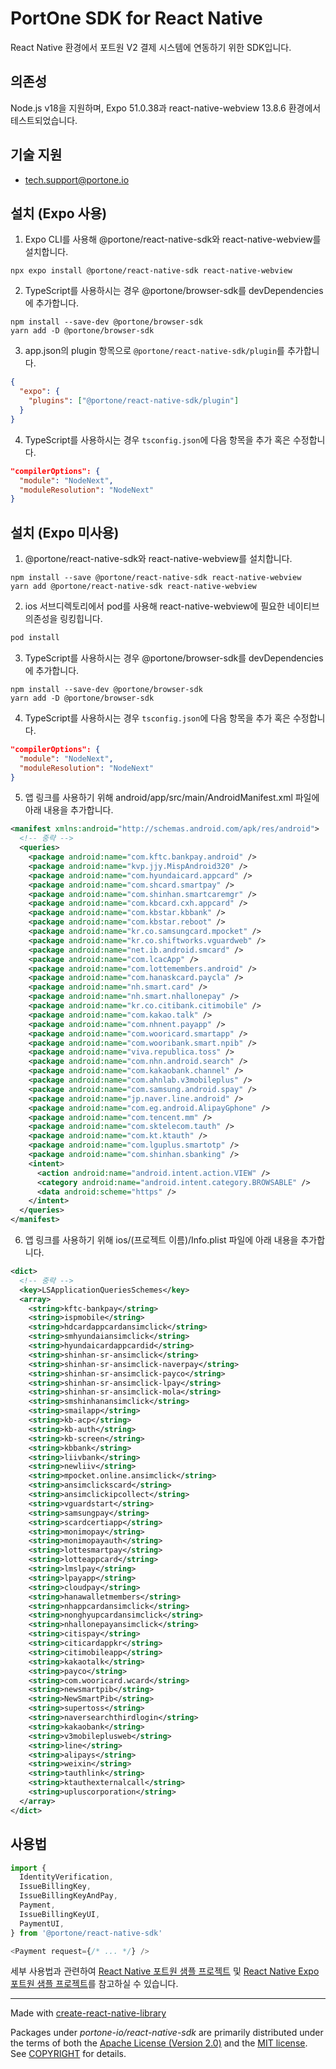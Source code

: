 # PortOne SDK for React Native

React Native 환경에서 포트원 V2 결제 시스템에 연동하기 위한 SDK입니다.

## 의존성

Node.js v18을 지원하며, Expo 51.0.38과 react-native-webview 13.8.6 환경에서
테스트되었습니다.

## 기술 지원

- tech.support@portone.io

## 설치 (Expo 사용)

1. Expo CLI를 사용해 @portone/react-native-sdk와 react-native-webview를
   설치합니다.

```shell
npx expo install @portone/react-native-sdk react-native-webview
```

2. TypeScript를 사용하시는 경우 @portone/browser-sdk를 devDependencies에 추가합니다.

```shell
npm install --save-dev @portone/browser-sdk
yarn add -D @portone/browser-sdk
```

3. app.json의 plugin 항목으로 `@portone/react-native-sdk/plugin`를 추가합니다.

```json
{
  "expo": {
    "plugins": ["@portone/react-native-sdk/plugin"]
  }
}
```

4. TypeScript를 사용하시는 경우 `tsconfig.json`에 다음 항목을 추가 혹은 수정합니다.

```json
"compilerOptions": {
  "module": "NodeNext",
  "moduleResolution": "NodeNext"
}
```

## 설치 (Expo 미사용)

1. @portone/react-native-sdk와 react-native-webview를
   설치합니다.

```shell
npm install --save @portone/react-native-sdk react-native-webview
yarn add @portone/react-native-sdk react-native-webview
```

2. ios 서브디렉토리에서 pod를 사용해 react-native-webview에 필요한 네이티브 의존성을 링킹힙니다.

```sh
pod install
```

3. TypeScript를 사용하시는 경우 @portone/browser-sdk를 devDependencies에 추가합니다.

```shell
npm install --save-dev @portone/browser-sdk
yarn add -D @portone/browser-sdk
```

4. TypeScript를 사용하시는 경우 `tsconfig.json`에 다음 항목을 추가 혹은 수정합니다.

```json
"compilerOptions": {
  "module": "NodeNext",
  "moduleResolution": "NodeNext"
}
```

5. 앱 링크를 사용하기 위해 android/app/src/main/AndroidManifest.xml 파일에 아래 내용을 추가합니다.

```xml
<manifest xmlns:android="http://schemas.android.com/apk/res/android">
  <!-- 중략 -->
  <queries>
    <package android:name="com.kftc.bankpay.android" />
    <package android:name="kvp.jjy.MispAndroid320" />
    <package android:name="com.hyundaicard.appcard" />
    <package android:name="com.shcard.smartpay" />
    <package android:name="com.shinhan.smartcaremgr" />
    <package android:name="com.kbcard.cxh.appcard" />
    <package android:name="com.kbstar.kbbank" />
    <package android:name="com.kbstar.reboot" />
    <package android:name="kr.co.samsungcard.mpocket" />
    <package android:name="kr.co.shiftworks.vguardweb" />
    <package android:name="net.ib.android.smcard" />
    <package android:name="com.lcacApp" />
    <package android:name="com.lottemembers.android" />
    <package android:name="com.hanaskcard.paycla" />
    <package android:name="nh.smart.card" />
    <package android:name="nh.smart.nhallonepay" />
    <package android:name="kr.co.citibank.citimobile" />
    <package android:name="com.kakao.talk" />
    <package android:name="com.nhnent.payapp" />
    <package android:name="com.wooricard.smartapp" />
    <package android:name="com.wooribank.smart.npib" />
    <package android:name="viva.republica.toss" />
    <package android:name="com.nhn.android.search" />
    <package android:name="com.kakaobank.channel" />
    <package android:name="com.ahnlab.v3mobileplus" />
    <package android:name="com.samsung.android.spay" />
    <package android:name="jp.naver.line.android" />
    <package android:name="com.eg.android.AlipayGphone" />
    <package android:name="com.tencent.mm" />
    <package android:name="com.sktelecom.tauth" />
    <package android:name="com.kt.ktauth" />
    <package android:name="com.lguplus.smartotp" />
    <package android:name="com.shinhan.sbanking" />
    <intent>
      <action android:name="android.intent.action.VIEW" />
      <category android:name="android.intent.category.BROWSABLE" />
      <data android:scheme="https" />
    </intent>
  </queries>
</manifest>
```

6. 앱 링크를 사용하기 위해 ios/(프로젝트 이름)/Info.plist 파일에 아래 내용을 추가합니다.

```xml
<dict>
  <!-- 중략 -->
  <key>LSApplicationQueriesSchemes</key>
  <array>
    <string>kftc-bankpay</string>
    <string>ispmobile</string>
    <string>hdcardappcardansimclick</string>
    <string>smhyundaiansimclick</string>
    <string>hyundaicardappcardid</string>
    <string>shinhan-sr-ansimclick</string>
    <string>shinhan-sr-ansimclick-naverpay</string>
    <string>shinhan-sr-ansimclick-payco</string>
    <string>shinhan-sr-ansimclick-lpay</string>
    <string>shinhan-sr-ansimclick-mola</string>
    <string>smshinhanansimclick</string>
    <string>smailapp</string>
    <string>kb-acp</string>
    <string>kb-auth</string>
    <string>kb-screen</string>
    <string>kbbank</string>
    <string>liivbank</string>
    <string>newliiv</string>
    <string>mpocket.online.ansimclick</string>
    <string>ansimclickscard</string>
    <string>ansimclickipcollect</string>
    <string>vguardstart</string>
    <string>samsungpay</string>
    <string>scardcertiapp</string>
    <string>monimopay</string>
    <string>monimopayauth</string>
    <string>lottesmartpay</string>
    <string>lotteappcard</string>
    <string>lmslpay</string>
    <string>lpayapp</string>
    <string>cloudpay</string>
    <string>hanawalletmembers</string>
    <string>nhappcardansimclick</string>
    <string>nonghyupcardansimclick</string>
    <string>nhallonepayansimclick</string>
    <string>citispay</string>
    <string>citicardappkr</string>
    <string>citimobileapp</string>
    <string>kakaotalk</string>
    <string>payco</string>
    <string>com.wooricard.wcard</string>
    <string>newsmartpib</string>
    <string>NewSmartPib</string>
    <string>supertoss</string>
    <string>naversearchthirdlogin</string>
    <string>kakaobank</string>
    <string>v3mobileplusweb</string>
    <string>line</string>
    <string>alipays</string>
    <string>weixin</string>
    <string>tauthlink</string>
    <string>ktauthexternalcall</string>
    <string>upluscorporation</string>
  </array>
</dict>
```

## 사용법

```js
import {
  IdentityVerification,
  IssueBillingKey,
  IssueBillingKeyAndPay,
  Payment,
  IssueBillingKeyUI,
  PaymentUI,
} from '@portone/react-native-sdk'

<Payment request={/* ... */} />
```

세부 사용법과 관련하여 [React Native 포트원 샘플 프로젝트](https://github.com/portone-io/portone-sample/tree/main/react-native) 및 [React Native Expo 포트원 샘플 프로젝트](https://github.com/portone-io/portone-sample/tree/main/react-native-expo)를 참고하실 수 있습니다.

---

Made with
[create-react-native-library](https://github.com/callstack/react-native-builder-bob)

Packages under _portone-io/react-native-sdk_ are primarily distributed under the
terms of both the [Apache License (Version 2.0)] and the [MIT license]. See
[COPYRIGHT] for details.

[MIT license]: LICENSE-MIT
[Apache License (Version 2.0)]: LICENSE-APACHE
[COPYRIGHT]: COPYRIGHT
